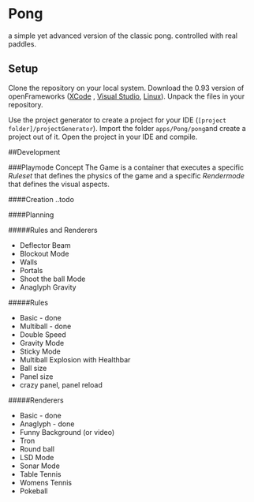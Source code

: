 # Pong
a simple yet advanced version of the classic pong. controlled with real paddles.

## Setup

Clone the repository on your local system. Download the 0.93 version of openFrameworks ([XCode](http://openframeworks.cc/versions/v0.9.3/of_v0.9.3_osx_release.zip) , [Visual Studio](http://openframeworks.cc/versions/v0.9.3/of_v0.9.3_vs_release.zip), [Linux](http://openframeworks.cc/versions/v0.9.3/of_v0.9.3_linux64_release.tar.gz)). Unpack the files in your repository.

Use the project generator to create a project for your IDE (```[project folder]/projectGenerator```). Import the folder ```apps/Pong/pong```and create a project out of it. Open the project in your IDE and compile.

##Development

###Playmode Concept
The Game is a container that executes a specific *Ruleset* that defines the physics of the game and a specific *Rendermode* that defines the visual aspects.

####Creation
..todo

####Planning

#####Rules and Renderers
* Deflector Beam
* Blockout Mode
* Walls
* Portals
* Shoot the ball Mode
* Anaglyph Gravity

#####Rules
* Basic - done
* Multiball - done
* Double Speed
* Gravity Mode
* Sticky Mode
* Multiball Explosion with Healthbar
* Ball size
* Panel size
* crazy panel, panel reload

#####Renderers
* Basic - done
* Anaglyph - done
* Funny Background (or video)
* Tron
* Round ball
* LSD Mode
* Sonar Mode
* Table Tennis
* Womens Tennis
* Pokeball